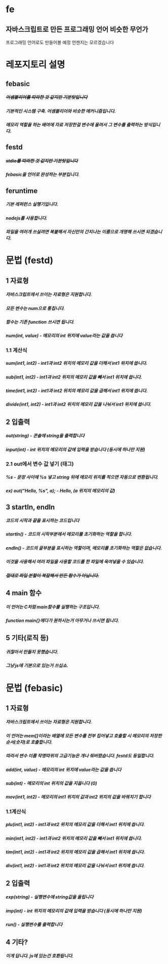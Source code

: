 # fe
## 자바스크립트로 만든 프로그래밍 언어 비슷한 무언가

프로그래밍 언어로도 만들어볼 예정 언젠지는 모르겠습니다

# 레포지토리 설명
## febasic
##### ~~어셈블리어를 따라한 것 같지만 기분탓입니다~~
##### 기본적인 시스템 구축. 어셈블리어와 비슷한 메커니즘입니다.
##### 메모리 역할을 하는 배여에 자료 저장한걸 변수에 올려서 그 변수를 출력하는 방식입니다.
## festd
##### ~~stdio를 따라한 것 같지만 기분탓입니다~~
##### febasic을 언어로 완성하는 부분입니다.
## feruntime
##### 기본 레퍼런스 실행기입니다.
##### nodejs를 사용합니다.
##### 파일을 여러개 쓰실려면 복붙해서 자신만의 간지나는 이름으로 개명해 쓰시면 되겠습니다.

# 문법 (festd)
## 1 자료형
##### 자바스크립트에서 쓰이는 자료형은 지원합니다.
##### 모든 변수는 num으로 퉁칩니다.
##### 함수는 기존 function 쓰시면 됩니다.
##### num(int, value) - 메모리의 int 위치에 value라는 값을 씁니다
### 1.1 계산식
##### sum(int1, int2) - int1과 int2 위치의 메모리 값을 더해서 int1 위치에 씁니다.
##### sub(int1, int2) - int1과 int2 위치의 메모리 값을 빼서 int1 위치에 씁니다.
##### time(int1, int2) - int1과 int2 위치의 메모리 값을 곱해서 int1 위치에 씁니다.
##### divide(int1, int2) - int1과 int2 위치의 메모리 값을 나눠서 int1 위치에 씁니다.
## 2 입출력
##### out(string) - 콘솔에 string을 출력합니다
##### input(int) - int 위치의 메모리의 값에 입력을 받습니다 (동시에 하나만 지원)
### 2.1 out에서 변수 값 넣기 (태그)
##### %s - 문장 사이에 %s 넣고 string 뒤에 메모리 위치를 적으면 자동으로 변환됩니다.
##### ex) out("Hello, %s", a); - Hello, (a 위치의 메모리의 값)
## 3 startln, endln
##### 코드의 시작과 끝을 표시하는 코드입니다
##### startln() - 코드의 시작부분에서 메모리를 초기화하는 역할을 합니다.
##### endln() - 코드의 끝부분을 표시하는 역할이며, 메모리를 초기화하는 역할은 없습니다.
##### 이것을 사용해서 여러 파일을 사용할 코드를 한 파일에 욱여넣을 수 있습니다.
##### ~~절대로 파일 분할이 복잡해서 만든 함수가 아닙니다.~~
## 4 main 함수
##### 이 언어는 C처럼 main함수를 실행하는 구조입니다.
##### function main{}에다가 원하시는거 아무거나 쓰시면 됩니다.
## 5 기타(로직 등)
##### 귀찮아서 만들지 못했습니다.
##### 그냥 js에 기본으로 있는거 쓰십쇼.

# 문법 (febasic)
## 1 자료형
##### 자바스크립트에서 쓰이는 자료형은 지원합니다.
##### 이 언어는 mem[]이라는 배열에 모든 변수를 전부 집어넣고 호출할 시 메모리의 저장한 순서(숫자)로 호출합니다. 
##### 따라서 변수 이름 작명따위의 고급기능은 개나 줘버렸습니다. festd도 동일합니다.
##### add(int, value) -  메모리의 int 위치에 value라는 값을 씁니다
##### sub(int) - 메모리의 int 위치의 값을 지웁니다 (0)
##### mov(int1, int2) - 메모리의 int1 위치의 값과 int2 위치의 값을 바꿔치기 합니다
### 1.1계산식
##### plu(int1, int2) - int1과 int2 위치의 메모리 값을 더해서 int1 위치에 씁니다.
##### min(int1, int2) - int1과 int2 위치의 메모리 값을 빼서 int1 위치에 씁니다.
##### tim(int1, int2) - int1과 int2 위치의 메모리 값을 곱해서 int1 위치에 씁니다.
##### div(int1, int2) - int1과 int2 위치의 메모리 값을 나눠서 int1 위치에 씁니다.
## 2 입출력
##### exp(string) - 실행변수에 string값을 올립니다
##### imp(int) - int 위치의 메모리의 값에 입력을 받습니다 (동시에 하나만 지원)
##### run() - 실행변수를 출력합니다
## 4 기타?
##### 이게 답니다. js에 있는건 호환됩니다.

